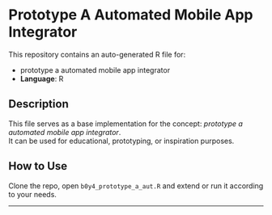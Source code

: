 # Prototype A Automated Mobile App Integrator

This repository contains an auto-generated R file for:

- prototype a automated mobile app integrator
- **Language**: R

## Description

This file serves as a base implementation for the concept: *prototype a automated mobile app integrator*.  
It can be used for educational, prototyping, or inspiration purposes.

## How to Use

Clone the repo, open `b0y4_prototype_a_aut.R` and extend or run it according to your needs.

---


